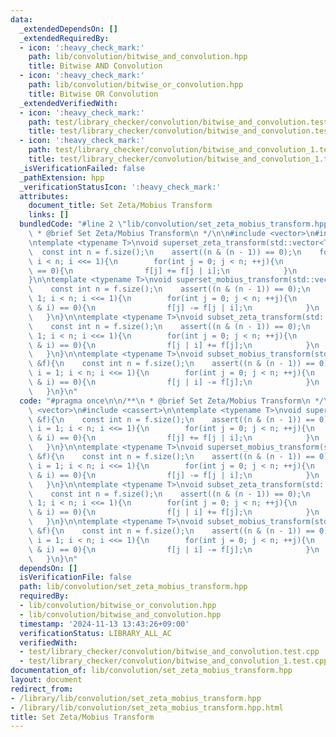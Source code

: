 ```yaml
---
data:
  _extendedDependsOn: []
  _extendedRequiredBy:
  - icon: ':heavy_check_mark:'
    path: lib/convolution/bitwise_and_convolution.hpp
    title: Bitwise AND Convolution
  - icon: ':heavy_check_mark:'
    path: lib/convolution/bitwise_or_convolution.hpp
    title: Bitwise OR Convolution
  _extendedVerifiedWith:
  - icon: ':heavy_check_mark:'
    path: test/library_checker/convolution/bitwise_and_convolution.test.cpp
    title: test/library_checker/convolution/bitwise_and_convolution.test.cpp
  - icon: ':heavy_check_mark:'
    path: test/library_checker/convolution/bitwise_and_convolution_1.test.cpp
    title: test/library_checker/convolution/bitwise_and_convolution_1.test.cpp
  _isVerificationFailed: false
  _pathExtension: hpp
  _verificationStatusIcon: ':heavy_check_mark:'
  attributes:
    document_title: Set Zeta/Mobius Transform
    links: []
  bundledCode: "#line 2 \"lib/convolution/set_zeta_mobius_transform.hpp\"\n\n/**\n\
    \ * @brief Set Zeta/Mobius Transform\n */\n\n#include <vector>\n#include <cassert>\n\
    \ntemplate <typename T>\nvoid superset_zeta_transform(std::vector<T> &f){\n  \
    \  const int n = f.size();\n    assert((n & (n - 1)) == 0);\n    for(int i = 1;\
    \ i < n; i <<= 1){\n        for(int j = 0; j < n; ++j){\n            if((j & i)\
    \ == 0){\n                f[j] += f[j | i];\n            }\n        }\n    }\n\
    }\n\ntemplate <typename T>\nvoid superset_mobius_transform(std::vector<T> &f){\n\
    \    const int n = f.size();\n    assert((n & (n - 1)) == 0);\n    for(int i =\
    \ 1; i < n; i <<= 1){\n        for(int j = 0; j < n; ++j){\n            if((j\
    \ & i) == 0){\n                f[j] -= f[j | i];\n            }\n        }\n \
    \   }\n}\n\ntemplate <typename T>\nvoid subset_zeta_transform(std::vector<T> &f){\n\
    \    const int n = f.size();\n    assert((n & (n - 1)) == 0);\n    for(int i =\
    \ 1; i < n; i <<= 1){\n        for(int j = 0; j < n; ++j){\n            if((j\
    \ & i) == 0){\n                f[j | i] += f[j];\n            }\n        }\n \
    \   }\n}\n\ntemplate <typename T>\nvoid subset_mobius_transform(std::vector<T>\
    \ &f){\n    const int n = f.size();\n    assert((n & (n - 1)) == 0);\n    for(int\
    \ i = 1; i < n; i <<= 1){\n        for(int j = 0; j < n; ++j){\n            if((j\
    \ & i) == 0){\n                f[j | i] -= f[j];\n            }\n        }\n \
    \   }\n}\n"
  code: "#pragma once\n\n/**\n * @brief Set Zeta/Mobius Transform\n */\n\n#include\
    \ <vector>\n#include <cassert>\n\ntemplate <typename T>\nvoid superset_zeta_transform(std::vector<T>\
    \ &f){\n    const int n = f.size();\n    assert((n & (n - 1)) == 0);\n    for(int\
    \ i = 1; i < n; i <<= 1){\n        for(int j = 0; j < n; ++j){\n            if((j\
    \ & i) == 0){\n                f[j] += f[j | i];\n            }\n        }\n \
    \   }\n}\n\ntemplate <typename T>\nvoid superset_mobius_transform(std::vector<T>\
    \ &f){\n    const int n = f.size();\n    assert((n & (n - 1)) == 0);\n    for(int\
    \ i = 1; i < n; i <<= 1){\n        for(int j = 0; j < n; ++j){\n            if((j\
    \ & i) == 0){\n                f[j] -= f[j | i];\n            }\n        }\n \
    \   }\n}\n\ntemplate <typename T>\nvoid subset_zeta_transform(std::vector<T> &f){\n\
    \    const int n = f.size();\n    assert((n & (n - 1)) == 0);\n    for(int i =\
    \ 1; i < n; i <<= 1){\n        for(int j = 0; j < n; ++j){\n            if((j\
    \ & i) == 0){\n                f[j | i] += f[j];\n            }\n        }\n \
    \   }\n}\n\ntemplate <typename T>\nvoid subset_mobius_transform(std::vector<T>\
    \ &f){\n    const int n = f.size();\n    assert((n & (n - 1)) == 0);\n    for(int\
    \ i = 1; i < n; i <<= 1){\n        for(int j = 0; j < n; ++j){\n            if((j\
    \ & i) == 0){\n                f[j | i] -= f[j];\n            }\n        }\n \
    \   }\n}\n"
  dependsOn: []
  isVerificationFile: false
  path: lib/convolution/set_zeta_mobius_transform.hpp
  requiredBy:
  - lib/convolution/bitwise_or_convolution.hpp
  - lib/convolution/bitwise_and_convolution.hpp
  timestamp: '2024-11-13 13:43:26+09:00'
  verificationStatus: LIBRARY_ALL_AC
  verifiedWith:
  - test/library_checker/convolution/bitwise_and_convolution.test.cpp
  - test/library_checker/convolution/bitwise_and_convolution_1.test.cpp
documentation_of: lib/convolution/set_zeta_mobius_transform.hpp
layout: document
redirect_from:
- /library/lib/convolution/set_zeta_mobius_transform.hpp
- /library/lib/convolution/set_zeta_mobius_transform.hpp.html
title: Set Zeta/Mobius Transform
---
```

